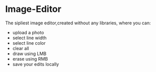 # Image-Editor
The sipliest image editor,created without any libraries, where you can:
- upload a photo
- select line width
- select line color
- clear all
- draw using LMB
- erase using RMB
- save your edits locally
